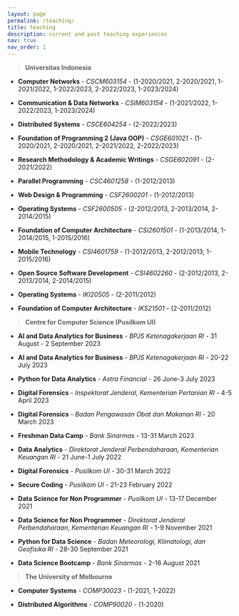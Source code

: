 ```yaml
---
layout: page
permalink: /teaching/
title: teaching
description: current and past teaching experiences
nav: true
nav_order: 1
---
```


> **Universitas Indonesia**

* **Computer Networks** - *CSCM603154* - (1-2020/2021, 2-2020/2021, 1-2021/2022, 1-2022/2023, 2-2022/2023, 1-2023/2024)

* **Communication & Data Networks** - *CSIM603154* - (1-2021/2022, 1-2022/2023, 1-2023/2024)

* **Distributed Systems** - *CSCE604254* - (2-2022/2023)

* **Foundation of Programming 2 (Java OOP)** - *CSGE601021* - (1-2020/2021, 2-2020/2021, 2-2021/2022, 2-2022/2023)

* **Research Methodology & Academic Writings** - *CSGE602091* - (2-2021/2022)

* **Parallel Programming** - *CSC4601258* - (1-2012/2013)

* **Web Design & Programming** - *CSF2600201* - (1-2012/2013)

* **Operating Systems** - *CSF2600505* - (2-2012/2013, 2-2013/2014, 2-2014/2015)

* **Foundation of Computer Architecture** - *CSI2601501* - (1-2013/2014, 1-2014/2015, 1-2015/2016)

* **Mobile Technology** - *CSI4601759* - (1-2012/2013, 2-2012/2013, 1-2015/2016)

* **Open Source Software Development** - *CSI4602260* - (2-2012/2013, 2-2013/2014, 2-2014/2015)

* **Operating Systems** - *IKI20505* - (2-2011/2012)

* **Foundation of Computer Architecture** - *IKS21501* - (2-2011/2012)

> **Centre for Computer Science (Pusilkom UI)**

* **AI and Data Analytics for Business** - *BPJS Ketenagakerjaan RI* - 31 August - 2 September 2023

* **AI and Data Analytics for Business** - *BPJS Ketenagakerjaan RI* - 20-22 July 2023

* **Python for Data Analytics** - *Astra Financial* - 26 June-3 July 2023

* **Digital Forensics** - *Inspektorat Jenderal, Kementerian Pertanian RI* - 4-5 April 2023

* **Digital Forensics** - *Badan Pengawasan Obat dan Makanan RI* - 20 March 2023

* **Freshman Data Camp** - *Bank Sinarmas* - 13-31 March 2023

* **Data Analytics** - *Direktorat Jenderal Perbendaharaan, Kementerian Keuangan RI* - 21 June-1 July 2022

* **Digital Forensics** - *Pusilkom UI* - 30-31 March 2022

* **Secure Coding** - *Pusilkom UI* - 21-23 February 2022

* **Data Science for Non Programmer** - *Pusilkom UI* - 13-17 December 2021

* **Data Science for Non Programmer** - *Direktorat Jenderal Perbendaharaan, Kementerian Keuangan RI* - 1-9 November 2021

* **Python for Data Science** - *Badan Meteorologi, Klimatologi, dan Geofisika RI* - 28-30 September 2021

* **Data Science Bootcamp** - *Bank Sinarmas* - 2-16 August 2021

> **The University of Melbourne**

* **Computer Systems** - *COMP30023* - (1-2021, 1-2022)

* **Distributed Algorithms** - *COMP90020* - (1-2020)
